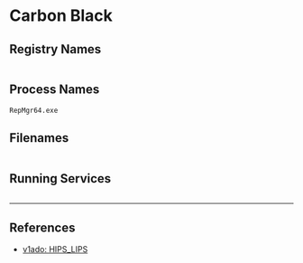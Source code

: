 # Carbon Black

## Registry Names

```

```

## Process Names

```
RepMgr64.exe
```

## Filenames

```

```

## Running Services

```

```

---
## References

- [v1ado: HIPS_LIPS](https://github.com/v1ado/HIPS_LIPS)